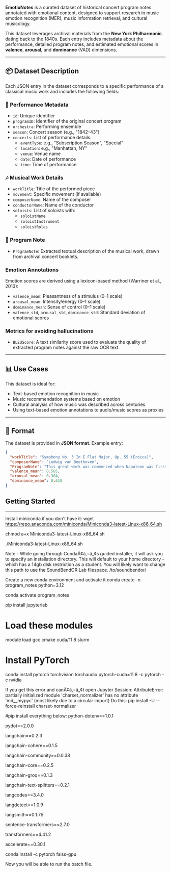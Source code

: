 **EmotioNotes** is a curated dataset of historical concert program notes annotated with emotional content, designed to support research in music emotion recognition (MER), music information retrieval, and cultural musicology.

This dataset leverages archival materials from the **New York Philharmonic** dating back to the 1840s. Each entry includes metadata about the performance, detailed program notes, and estimated emotional scores in **valence**, **arousal**, and **dominance** (VAD) dimensions.

---

## 📦 Dataset Description

Each JSON entry in the dataset corresponds to a specific performance of a classical music work and includes the following fields:

### 🎼 Performance Metadata
- `id`: Unique identifier
- `programID`: Identifier of the original concert program
- `orchestra`: Performing ensemble
- `season`: Concert season (e.g., "1842–43")
- `concerts`: List of performance details:
  - `eventType`: e.g., "Subscription Season", "Special"
  - `location`: e.g., "Manhattan, NY"
  - `venue`: Venue name
  - `date`: Date of performance
  - `time`: Time of performance

### 🎶 Musical Work Details
- `workTitle`: Title of the performed piece
- `movement`: Specific movement (if available)
- `composerName`: Name of the composer
- `conductorName`: Name of the conductor
- `soloists`: List of soloists with:
  - `soloistName`
  - `soloistInstrument`
  - `soloistRoles`

### 📝 Program Note
- `ProgramNote`: Extracted textual description of the musical work, drawn from archival concert booklets.

### Emotion Annotations
Emotion scores are derived using a lexicon-based method (Warriner et al., 2013):
- `valence_mean`: Pleasantness of a stimulus (0–1 scale)
- `arousal_mean`: Intensity/energy (0–1 scale)
- `dominance_mean`: Sense of control (0–1 scale)
- `valence_std`, `arousal_std`, `dominance_std`: Standard deviation of emotional scores

### Metrics for avoiding hallucinations
- `BLEUScore`: A text similarity score used to evaluate the quality of extracted program notes against the raw OCR text.

---

## 📊 Use Cases

This dataset is ideal for:
- Text-based emotion recognition in music
- Music recommendation systems based on emotion
- Cultural analysis of how music was described across centuries
- Using text-based emotion annotations to audio/music scores as proxies

---

## 📁 Format

The dataset is provided in **JSON format**. Example entry:

```json
{
  "workTitle": "Symphony No. 3 In E Flat Major, Op. 55 (Eroica)",
  "composerName": "Ludwig van Beethoven",
  "ProgramNote": "This great work was commenced when Napoleon was first Consul...",
  "valence_mean": 0.585,
  "arousal_mean": 0.384,
  "dominance_mean": 0.618
}
```

## Getting Started
---

Install miniconda if you don't have it:
wget https://repo.anaconda.com/miniconda/Miniconda3-latest-Linux-x86_64.sh

chmod a+x Miniconda3-latest-Linux-x86_64.sh

./Miniconda3-latest-Linux-x86_64.sh

Note - While going through CondaÃ¢â‚¬â„¢s guided installer, it will ask you to specify an installation directory. This will default to your home directory - which has a 14gb disk restriction as a student. You will likely want to  change this path to use the SoundBendOR Lab filespace. /to/soundbendor/<ONID>

Create a new conda environment and activate it
conda create -n program_notes python=3.12

conda activate program_notes


pip install jupyterlab

# Load these modules
module load gcc cmake cuda/11.8 slurm

# Install PyTorch
conda install pytorch torchvision torchaudio pytorch-cuda=11.8 -c pytorch -c nvidia

If you get this error and canÃ¢â‚¬â„¢t open Jupyter Session:
AttributeError: partially initialized module 'charset_normalizer' has no attribute 'md__mypyc' (most likely due to a circular import)
Do this:
pip install -U --force-reinstall charset-normalizer

#pip install everything below:
python-dotenv==1.0.1

pydot==2.0.0

langchain==0.2.3

langchain-cohere==0.1.5

langchain-community==0.0.38

langchain-core==0.2.5

langchain-groq==0.1.3

langchain-text-splitters==0.2.1

langcodes==3.4.0

langdetect==1.0.9

langsmith==0.1.75

sentence-transformers==2.7.0

transformers==4.41.2

accelerate==0.30.1

conda install -c pytorch faiss-gpu

Now you will be able to run the batch file.
